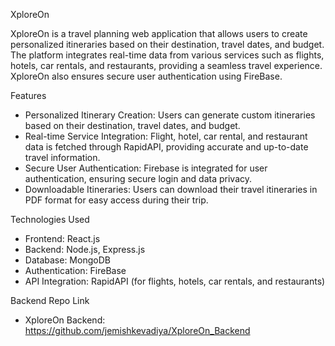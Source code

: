 XploreOn

XploreOn is a travel planning web application that allows users to create personalized itineraries based on their destination, travel dates, and budget. The platform integrates real-time data from various services such as flights, hotels, car rentals, and restaurants, providing a seamless travel experience. XploreOn also ensures secure user authentication using FireBase.

Features

- Personalized Itinerary Creation: Users can generate custom itineraries based on their destination, travel dates, and budget.
- Real-time Service Integration: Flight, hotel, car rental, and restaurant data is fetched through RapidAPI, providing accurate and up-to-date travel information.
- Secure User Authentication: Firebase is integrated for user authentication, ensuring secure login and data privacy.
- Downloadable Itineraries: Users can download their travel itineraries in PDF format for easy access during their trip.

Technologies Used

- Frontend: React.js
- Backend: Node.js, Express.js
- Database: MongoDB
- Authentication: FireBase
- API Integration: RapidAPI (for flights, hotels, car rentals, and restaurants)

Backend Repo Link

- XploreOn Backend: https://github.com/jemishkevadiya/XploreOn_Backend 
